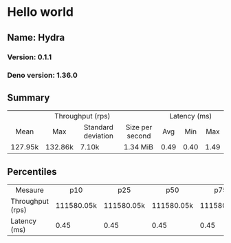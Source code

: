 # Hello world
## Name: Hydra 

### Version: 0.1.1
### Deno version: 1.36.0

## Summary
<table>
<tr>
    <td align="center" colspan="4">Throughput (rps)</td>
    <td align="center" colspan="3">Latency (ms)</td>
</tr>
<tr>
    <td align="center">Mean</td>
    <td align="center">Max</td>
    <td align="center">Standard deviation</td>
    <td align="center">Size per second</td>
    <td align="center">Avg</td>
    <td align="center">Min</td>
    <td align="center">Max</td>
</tr>
<tr>
    <td>127.95k</td>
    <td>132.86k</td>
    <td>7.10k</td>
    <td>1.34 MiB</td>
    <td>0.49</td>
    <td>0.40</td>
    <td>1.49</td>
</tr>
</table>

## Percentiles

<table>
<tr>
  <td align="center">Mesaure</td>
  <td align="center">p10</td>
  <td align="center">p25</td>
  <td align="center">p50</td>
  <td align="center">p75</td>
  <td align="center">p90</td>
  <td align="center">p95</td>
  <td align="center">p99</td>
</tr>
<tr>
  <td>Throughput (rps)</td>
  <td>111580.05k</td>
  <td>111580.05k</td>
  <td>111580.05k</td>
  <td>111580.05k</td>
  <td>132862.67k</td>
  <td>132862.67k</td>
  <td>132862.67k</td>
</tr>
<tr>
  <td>Latency (ms)</td>
  <td>0.45</td>
  <td>0.45</td>
  <td>0.45</td>
  <td>0.45</td>
  <td>0.55</td>
  <td>0.59</td>
  <td>0.79</td>
</tr>
</table>
